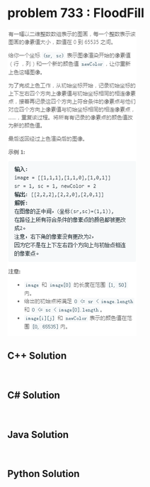 
# problem 733 : FloodFill

<img src="https://github.com/Peefy/PeefyLeetCode/blob/master/doc/701-800/733.FloodFill/problem.png"/>

## C++ Solution

```c++



```

## C# Solution

```csharp



```

## Java Solution

```java



```

## Python Solution

```python



```





